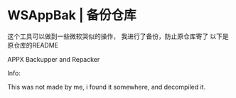 # WSAppBak | 备份仓库

 这个工具可以做到一些微软哭似的操作，
 我进行了备份，防止原仓库寄了
 以下是原仓库的README

 APPX Backupper and Repacker
 
 Info:
 
 This was not made by me, i found it somewhere, and decompiled it.

